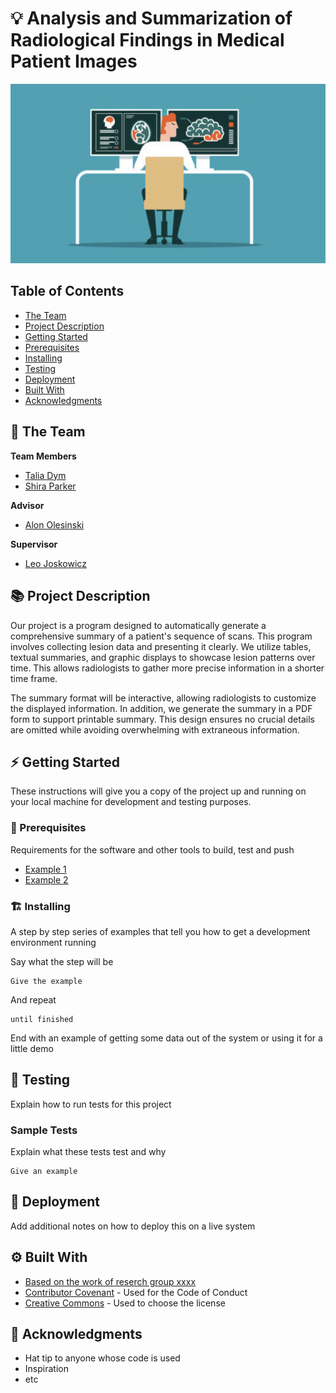 # 💡 Analysis and Summarization of Radiological Findings in Medical Patient Images

<!-- cool project cover image -->
![Project Cover Image](project_picture_for_readme.png)

<!-- table of content -->
## Table of Contents
- [The Team](#the-team)
- [Project Description](#project-description)
- [Getting Started](#getting-started)
- [Prerequisites](#prerequisites)
- [Installing](#installing)
- [Testing](#testing)
- [Deployment](#deployment)
- [Built With](#built-with)
- [Acknowledgments](#acknowledgments)

## 👥 The Team 
**Team Members**
- [Talia Dym](talia.dym@mail.huji.ac.il)
- [Shira Parker](shira.parker@mail.huji.ac.il)

**Advisor**
- [Alon Olesinski](Alon.olesinski@mail.huji.ac.il)
  
**Supervisor**
- [Leo Joskowicz](https://elsc.huji.ac.il/people-directory/faculty-members/leo-joskowicz/)


## 📚 Project Description
Our project is a program designed to automatically generate a comprehensive summary of a patient's
sequence of scans. This program involves collecting lesion data and presenting it clearly. 
We utilize tables, textual summaries, and graphic displays to showcase lesion patterns over time. 
This allows radiologists to gather more precise information in a shorter time frame.

The summary format will be interactive, allowing radiologists to customize the displayed information. In addition, 
we generate the summary in a PDF form to support printable summary. 
This design ensures no crucial details are omitted while avoiding overwhelming with extraneous information.


## ⚡ Getting Started

These instructions will give you a copy of the project up and running on
your local machine for development and testing purposes. 

### 🧱 Prerequisites
Requirements for the software and other tools to build, test and push 
- [Example 1](https://www.example.com)
- [Example 2](https://www.example.com)

### 🏗️ Installing
A step by step series of examples that tell you how to get a development environment running

Say what the step will be

    Give the example

And repeat

    until finished

End with an example of getting some data out of the system or using it
for a little demo

## 🧪 Testing
Explain how to run tests for this project

### Sample Tests
Explain what these tests test and why

    Give an example

## 🚀 Deployment
Add additional notes on how to deploy this on a live system

## ⚙️ Built With
  - [Based on the work of reserch group xxxx](https://www.example.com)
  - [Contributor Covenant](https://www.contributor-covenant.org/) - Used for the Code of Conduct
  - [Creative Commons](https://creativecommons.org/) - Used to choose the license


## 🙏 Acknowledgments
  - Hat tip to anyone whose code is used
  - Inspiration
  - etc
